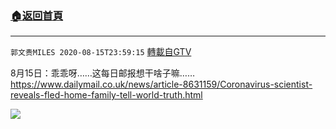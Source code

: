 ﻿###  [:house:返回首頁](https://github.com/ourhimalayas/txt)
---

`郭文贵MILES 2020-08-15T23:59:15` [轉載自GTV](https://gtv.org/web/#/UserInfo/5e596957357cc612d35a8044)

8月15日：乖乖呀……这每日邮报想干啥子嘛……https://www.dailymail.co.uk/news/article-8631159/Coronavirus-scientist-reveals-fled-home-family-tell-world-truth.html

![](https://filegroup.gtv.org/cdn-cgi/image/width=600/https://filegroup.gtv.org/group3/default/20200815/23/59/0/97bd79094e7f2d962b7520e06bce2864.jpeg)

